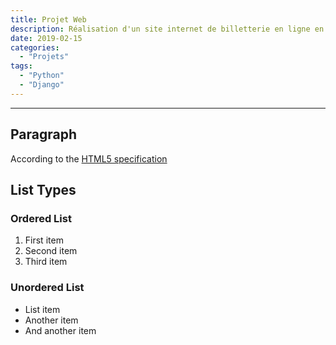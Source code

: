 ```yaml
---
title: Projet Web
description: Réalisation d'un site internet de billetterie en ligne en réponse au besoin de mon école en python (django)
date: 2019-02-15
categories:
  - "Projets"
tags:
  - "Python"
  - "Django"
---
```



***

## Paragraph

According to the [HTML5 specification](https://www.w3.org/TR/html5/dom.html#elements) 

## List Types

### Ordered List

1. First item
2. Second item
3. Third item

### Unordered List

* List item
* Another item
* And another item
